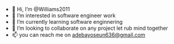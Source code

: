 - 👋 Hi, I’m @Williams2011
- 👀 I’m interested in software engineer work
- 🌱 I’m currently learning software enginnering
- 💞️ I’m looking to collaborate on any project let rub mind together
- 📫 you can reach me on adebayoseun636@gmail.com

<!---
Williams2011/Williams2011 is a ✨ special ✨ repository because its `README.md` (this file) appears on your GitHub profile.
You can click the Preview link to take a look at your changes.
--->
